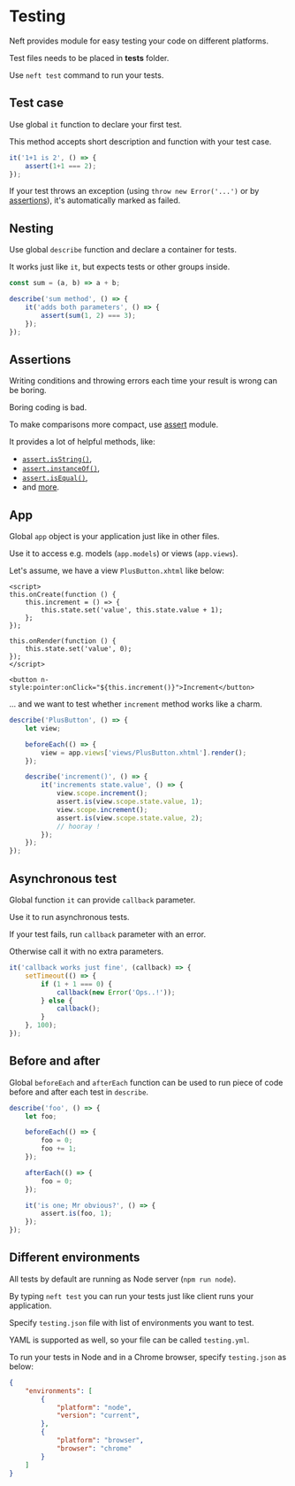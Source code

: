 # Testing

Neft provides module for easy testing your code on different platforms.

Test files needs to be placed in **tests** folder.

Use `neft test` command to run your tests.

## Test case

Use global `it` function to declare your first test.

This method accepts short description and function with your test case.

```javascript
it('1+1 is 2', () => {
    assert(1+1 === 2);
});
```

If your test throws an exception (using `throw new Error('...')` or by [assertions](/api/assert.html)), it's automatically marked as failed.

## Nesting

Use global `describe` function and declare a container for tests.

It works just like `it`, but expects tests or other groups inside.

```javascript
const sum = (a, b) => a + b;

describe('sum method', () => {
    it('adds both parameters', () => {
        assert(sum(1, 2) === 3);
    });
});
```

## Assertions

Writing conditions and throwing errors each time your result is wrong can be boring.

Boring coding is bad.

To make comparisons more compact, use [assert](/api/assert.html) module.

It provides a lot of helpful methods, like:
 - [`assert.isString()`](/api/assert.html#assertisstring),
 - [`assert.instanceOf()`](/api/assert.html#assertinstanceof),
 - [`assert.isEqual()`](/api/assert.html#assertisequal),
 - and [more](/api/assert.html).

## App

Global `app` object is your application just like in other files.

Use it to access e.g. models (`app.models`) or views (`app.views`).

Let's assume, we have a view `PlusButton.xhtml` like below:

```xhtml
<script>
this.onCreate(function () {
    this.increment = () => {
        this.state.set('value', this.state.value + 1);
    };
});

this.onRender(function () {
    this.state.set('value', 0);
});
</script>

<button n-style:pointer:onClick="${this.increment()}">Increment</button>
```

... and we want to test whether `increment` method works like a charm.

```javascript
describe('PlusButton', () => {
    let view;

    beforeEach(() => {
        view = app.views['views/PlusButton.xhtml'].render();
    });

    describe('increment()', () => {
        it('increments state.value', () => {
            view.scope.increment();
            assert.is(view.scope.state.value, 1);
            view.scope.increment();
            assert.is(view.scope.state.value, 2);
            // hooray !
        });
    });
});
```

## Asynchronous test

Global function `it` can provide `callback` parameter.

Use it to run asynchronous tests.

If your test fails, run `callback` parameter with an error.

Otherwise call it with no extra parameters.

```javascript
it('callback works just fine', (callback) => {
    setTimeout(() => {
        if (1 + 1 === 0) {
            callback(new Error('Ops..!'));
        } else {
            callback();
        }
    }, 100);
});
```

## Before and after

Global `beforeEach` and `afterEach` function can be used to run piece of code before and after each test in `describe`.

```javascript
describe('foo', () => {
    let foo;

    beforeEach(() => {
        foo = 0;
        foo += 1;
    });

    afterEach(() => {
        foo = 0;
    });

    it('is one; Mr obvious?', () => {
        assert.is(foo, 1);
    });
});
```

## Different environments

All tests by default are running as Node server (`npm run node`).

By typing `neft test` you can run your tests just like client runs your application.

Specify `testing.json` file with list of environments you want to test.

YAML is supported as well, so your file can be called `testing.yml`.

To run your tests in Node and in a Chrome browser, specify `testing.json` as below:

```json
{
    "environments": [
        {
            "platform": "node",
            "version": "current",
        },
        {
            "platform": "browser",
            "browser": "chrome"
        }
    ]
}
```
